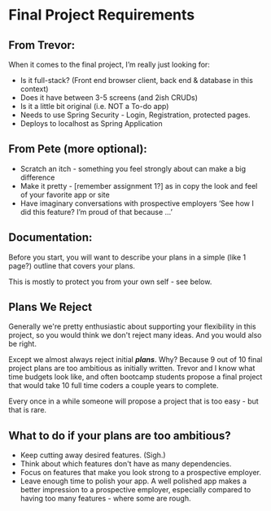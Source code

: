 # Final Project Requirements

## From Trevor:

When it comes to the final project, I’m really just looking for:

- Is it full-stack? (Front end browser client, back end & database in this context)
- Does it have between 3-5 screens (and 2ish CRUDs)
- Is it a little bit original (i.e. NOT a To-do app)
- Needs to use Spring Security - Login, Registration, protected pages.
- Deploys to localhost as Spring Application

## From Pete (more optional):

- Scratch an itch - something you feel strongly about can make a big difference
- Make it pretty - [remember assignment 1?]  as in copy the look and feel of your favorite app or site
- Have imaginary conversations with prospective employers ‘See how I did this feature? I’m proud of that because …’

## Documentation:

Before you start, you will want to describe your plans in a simple (like 1 page?) outline that covers your plans.

This is mostly to protect you from your own self - see below.

## Plans We Reject

Generally we're pretty enthusiastic about supporting your flexibility in this project, so you would think we don't reject many ideas. And you would also be right. 

Except we almost always reject initial _**plans**_. Why? Because 9 out of 10 final project plans are too ambitious as initially written. Trevor and I know what time budgets look like, and often bootcamp students propose a final project that would take 10 full time coders a couple years to complete.

Every once in a while someone will propose a project that is too easy - but that is rare.

## What to do if your plans are too ambitious?

- Keep cutting away desired features. (Sigh.)
- Think about which features don't have as many dependencies.
- Focus on features that make you look strong to a prospective employer.
- Leave enough time to polish your app. A well polished app makes a better impression to a prospective employer, especially compared to having too many features - where some are rough.
